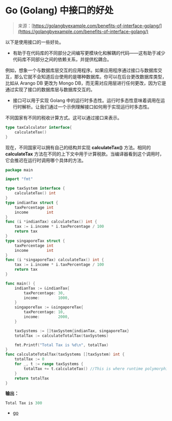 <!--yml

分类：未分类

日期：2024-10-13 06:22:16

-->

# Go (Golang) 中接口的好处

> 来源：[https://golangbyexample.com/benefits-of-interface-golang/](https://golangbyexample.com/benefits-of-interface-golang/)

以下是使用接口的一些好处。

+   有助于在代码库的不同部分之间编写更模块化和解耦的代码——这有助于减少代码库不同部分之间的依赖关系，并提供松耦合。

例如，想象一个与数据库层交互的应用程序。如果应用程序通过接口与数据库交互，那么它就不会知道后台使用的是哪种数据库。你可以在后台更改数据库类型，比如从 Arango DB 更改为 Mongo DB，而无需对应用层进行任何更改，因为它是通过实现了接口的数据库层与数据库交互的。

+   接口可以用于实现 Golang 中的运行时多态性。运行时多态性意味着调用在运行时解析。让我们通过一个示例理解接口如何用于实现运行时多态性。

不同国家有不同的税收计算方式。这可以通过接口来表示。

```go
type taxCalculator interface{
    calculateTax()
}
```

现在，不同国家可以拥有自己的结构并实现 **calculateTax()** 方法。相同的 **calculateTax** 方法在不同的上下文中用于计算税款。当编译器看到这个调用时，它会推迟在运行时调用哪个具体的方法。

```go
package main

import "fmt"

type taxSystem interface {
    calculateTax() int
}
type indianTax struct {
    taxPercentage int
    income        int
}
func (i *indianTax) calculateTax() int {
    tax := i.income * i.taxPercentage / 100
    return tax
}
type singaporeTax struct {
    taxPercentage int
    income        int
}
func (i *singaporeTax) calculateTax() int {
    tax := i.income * i.taxPercentage / 100
    return tax
}

func main() {
    indianTax := &indianTax{
        taxPercentage: 30,
        income:        1000,
    }
    singaporeTax := &singaporeTax{
        taxPercentage: 10,
        income:        2000,
    }

    taxSystems := []taxSystem{indianTax, singaporeTax}
    totalTax := calculateTotalTax(taxSystems)

    fmt.Printf("Total Tax is %d\n", totalTax)
}
func calculateTotalTax(taxSystems []taxSystem) int {
    totalTax := 0
    for _, t := range taxSystems {
        totalTax += t.calculateTax() //This is where runtime polymorphism happens
    }
    return totalTax
}
```

**输出：**

```go
Total Tax is 300
```

+   [go](https://golangbyexample.com/tag/go/)
